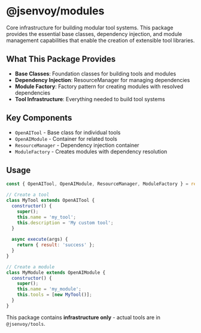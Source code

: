 # @jsenvoy/modules

Core infrastructure for building modular tool systems. This package provides the essential base classes, dependency injection, and module management capabilities that enable the creation of extensible tool libraries.

## What This Package Provides

- **Base Classes**: Foundation classes for building tools and modules
- **Dependency Injection**: ResourceManager for managing dependencies
- **Module Factory**: Factory pattern for creating modules with resolved dependencies
- **Tool Infrastructure**: Everything needed to build tool systems

## Key Components

- `OpenAITool` - Base class for individual tools
- `OpenAIModule` - Container for related tools  
- `ResourceManager` - Dependency injection container
- `ModuleFactory` - Creates modules with dependency resolution

## Usage

```javascript
const { OpenAITool, OpenAIModule, ResourceManager, ModuleFactory } = require('@jsenvoy/modules');

// Create a tool
class MyTool extends OpenAITool {
  constructor() {
    super();
    this.name = 'my_tool';
    this.description = 'My custom tool';
  }
  
  async execute(args) {
    return { result: 'success' };
  }
}

// Create a module
class MyModule extends OpenAIModule {
  constructor() {
    super();
    this.name = 'my_module';
    this.tools = [new MyTool()];
  }
}
```

This package contains **infrastructure only** - actual tools are in `@jsenvoy/tools`.